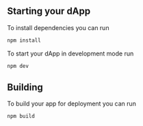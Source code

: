 ## Starting your dApp

To install dependencies you can run

```bash
npm install
```

To start your dApp in development mode run

```bash
npm dev
```

## Building

To build your app for deployment you can run

```bash
npm build
```

